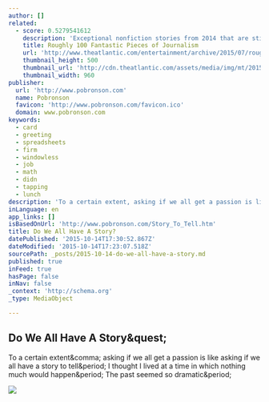 ```yaml
---
author: []
related:
  - score: 0.5279541612
    description: 'Exceptional nonfiction stories from 2014 that are still worth encountering today Please consider disabling it for our site, or supporting our work in one of these ways Subscribe Now > Each year, I keep a running list of exceptional nonfiction that I encounter as I publish The Best of Journalism, an email newsletter that I send out once or twice a week.'
    title: Roughly 100 Fantastic Pieces of Journalism
    url: 'http://www.theatlantic.com/entertainment/archive/2015/07/roughly-100-fantastic-pieces-of-journalism/390318/'
    thumbnail_height: 500
    thumbnail_url: 'http://cdn.theatlantic.com/assets/media/img/mt/2015/07/journalism02/facebook.jpg?1437662784'
    thumbnail_width: 960
publisher:
  url: 'http://www.pobronson.com'
  name: Pobronson
  favicon: 'http://www.pobronson.com/favicon.ico'
  domain: www.pobronson.com
keywords:
  - card
  - greeting
  - spreadsheets
  - firm
  - windowless
  - job
  - math
  - didn
  - tapping
  - lunch
description: 'To a certain extent, asking if we all get a passion is like asking if we all have a story to tell. I thought I lived at a time in which nothing much would happen. The past seemed so dramatic.'
inLanguage: en
app_links: []
isBasedOnUrl: 'http://www.pobronson.com/Story_To_Tell.htm'
title: Do We All Have A Story?
datePublished: '2015-10-14T17:30:52.867Z'
dateModified: '2015-10-14T17:23:07.518Z'
sourcePath: _posts/2015-10-14-do-we-all-have-a-story.md
published: true
inFeed: true
hasPage: false
inNav: false
_context: 'http://schema.org'
_type: MediaObject

---
```

<article style=""><h1>Do We All Have A Story&amp;quest;</h1><p>To a certain extent&amp;comma; asking if we all get a passion is like asking if we all have a story to tell&amp;period; I thought I lived at a time in which nothing much would happen&amp;period; The past seemed so dramatic&amp;period;</p><img src="http://www.pobronson.com/images/CenterofUniverse.jpg" /></article>